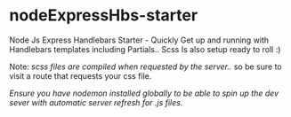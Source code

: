 # nodeExpressHbs-starter

Node Js Express Handlebars Starter - Quickly Get up and running with Handlebars templates including Partials..
Scss Is also setup ready to roll :)

Note: *scss files are compiled when requested by the server..* so be sure to visit a route that requests your css file.

*Ensure you have nodemon installed globally to be able to spin up the dev sever with automatic server refresh for .js files.*
